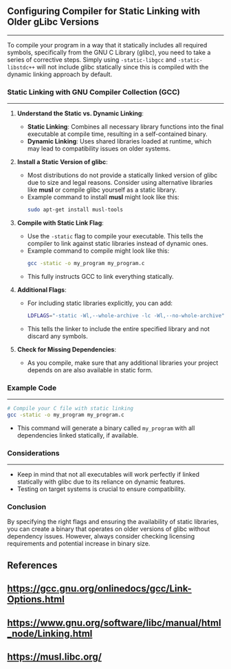 ## Configuring Compiler for Static Linking with Older gLibc Versions
---
To compile your program in a way that it statically includes all required symbols, specifically from the GNU C Library (glibc), you need to take a series of corrective steps. Simply using `-static-libgcc` and `-static-libstdc++` will not include glibc statically since this is compiled with the dynamic linking approach by default.

### Static Linking with GNU Compiler Collection (GCC)
---
1. **Understand the Static vs. Dynamic Linking**:
   - **Static Linking**: Combines all necessary library functions into the final executable at compile time, resulting in a self-contained binary.
   - **Dynamic Linking**: Uses shared libraries loaded at runtime, which may lead to compatibility issues on older systems.

2. **Install a Static Version of glibc**:
   - Most distributions do not provide a statically linked version of glibc due to size and legal reasons. Consider using alternative libraries like **musl** or compile glibc yourself as a static library.
   - Example command to install **musl** might look like this:
     ```bash
     sudo apt-get install musl-tools
     ```

3. **Compile with Static Link Flag**:
   - Use the `-static` flag to compile your executable. This tells the compiler to link against static libraries instead of dynamic ones.
   - Example command to compile might look like this:
     ```bash
     gcc -static -o my_program my_program.c
     ```
   - This fully instructs GCC to link everything statically.

4. **Additional Flags**:
   - For including static libraries explicitly, you can add:
     ```bash
     LDFLAGS="-static -Wl,--whole-archive -lc -Wl,--no-whole-archive"
     ```
   - This tells the linker to include the entire specified library and not discard any symbols.

5. **Check for Missing Dependencies**:
   - As you compile, make sure that any additional libraries your project depends on are also available in static form.

### Example Code
---
```bash
# Compile your C file with static linking
gcc -static -o my_program my_program.c
```
- This command will generate a binary called `my_program` with all dependencies linked statically, if available.

### Considerations
---
- Keep in mind that not all executables will work perfectly if linked statically with glibc due to its reliance on dynamic features.
- Testing on target systems is crucial to ensure compatibility.

### Conclusion
By specifying the right flags and ensuring the availability of static libraries, you can create a binary that operates on older versions of glibc without dependency issues. However, always consider checking licensing requirements and potential increase in binary size.
 
## References
## https://gcc.gnu.org/onlinedocs/gcc/Link-Options.html
## https://www.gnu.org/software/libc/manual/html_node/Linking.html
## https://musl.libc.org/